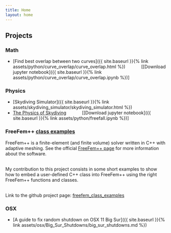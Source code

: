 ```yaml
---
title: Home
layout: home
---
```


## Projects


### Math
- [Find best overlap between two curves]({{ site.baseurl }}{% link assets/python/curve_overlap/curve_overlap.html %}) <span style="opacity:0">HHHH</span> [[Download jupyter notebook]({{ site.baseurl }}{% link assets/python/curve_overlap/curve_overlap.ipynb %})]

### Physics

- [Skydiving Simulator]({{ site.baseurl }}{% link assets/skydiving_simulator/skydiving_simulator.html %}) <span style="opacity:0">HHHH</span> 
- [The Physics of Skydiving](https://nbviewer.jupyter.org/urls/gh4ag.github.io/assets/python/freefall.ipynb) <span style="opacity:0">HHHH</span> [[Download jupyter notebook]({{ site.baseurl }}{% link assets/python/freefall.ipynb %})]

### FreeFem++ [class examples](https://gh4ag.github.io/freefem_class_examples/)

FreeFem++ is a finite-element (and finite volume) solver written in C++ with adaptive meshing. See the official [FreeFem++ page](http://www.freefem.org) for more information about the software.<br><br>

My contribution to this project consists in some short examples to show how to embed a user-defined C++ class into FreeFem++ using the right FreeFem++ functions and classes.<br><br>

Link to the github project page: [freefem\_class\_examples](https://gh4ag.github.io/freefem_class_examples/)

### OSX

- [A guide to fix random shutdown on OSX 11 Big Sur]({{ site.baseurl }}{% link assets/osx/Big_Sur_Shutdowns/big_sur_shutdowns.md %})